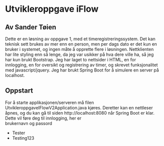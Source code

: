 # Utvikleroppgave iFlow

## Av Sander Tøien

Dette er en løsning av oppgave 1, med et timeregistreringssystem. Det kan teknisk sett brukes av mer enn en person, 
men per dags dato er det kun en bruker i systemet, og ingen måte å opprette flere i løsningen. Nettklienten har 
lite styling enn så lenge, da jeg var usikker på hva dere ville ha, så jeg har kun brukt Bootstrap. Jeg har laget
to nettsider i HTML, en for innlogging, en for oversikt og registrering av timer, og skrevet funksjonalitet med 
javascript/jquery. Jeg har brukt Spring Boot for å simulere en server på localhost.

## Oppstart

For å starte applikasjonen/serveren må filen UtvikleroppgaveIFlowV2Application.java kjøres. 
Deretter kan en nettleser åpnes, 
og du kan gå til siden http://localhost:8080 når Spring Boot er klar. Dette vil føre deg til innlogging, her er  
brukernavn og passord
* Tester
* Testing123
